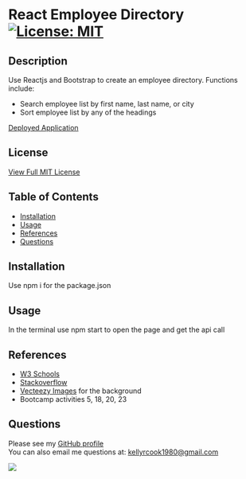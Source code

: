 # React Employee Directory [![License: MIT](https://img.shields.io/badge/License-MIT-yellow.svg)](https://opensource.org/licenses/MIT) 

  ## Description
   Use Reactjs and Bootstrap to create an employee directory. Functions include:
   - Search employee list by first name, last name, or city
   - Sort employee list by any of the headings

   [Deployed Application]("")
 
  ## License
   [View Full MIT License](https://opensource.org/licenses/MIT)

  ## Table of Contents

  * [Installation](#installation)
  * [Usage](#usage)
  * [References](#references)
  * [Questions](#questions)


  ## Installation
   Use npm i for the package.json
   
  ## Usage

   In the terminal use npm start to open the page and get the api call

  ## References
  - [W3 Schools](https://www.w3schools.com/)
  - [Stackoverflow](https://stackoverflow.com/) 
  - [Vecteezy Images](https://www.vecteezy.com/) for the background
  - Bootcamp activities 5, 18, 20, 23

  ## Questions
   Please see my [GitHub profile](https://github.com/krcook1980)  
   You can also email me questions at: kellyrcook1980@gmail.com

  
  <img src="https://github.com/krcook1980/ReactEmployeeDirectory/blob/main/public/assets/src.JPG">  
 
